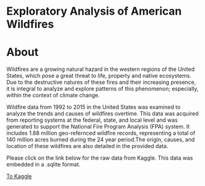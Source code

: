 # Exploratory Analysis of American Wildfires

  <h1>About</h1>
      <p>Wildfires are a growing natural hazard in the western regions of the United States, which pose a great threat to life, property and native ecosystems. Due to the destructive natures of these fires and their increasing presence, it is integral to analyze and explore patterns of this phenomenon; especially, within the context of climate change.</p> 
      <p>Wildfire data from 1992 to 2015 in the United States was examined to analyze the trends and causes of wildfires overtime. This data was acquired from reporting systems at the federal, state, and local level and was generated to support the National Fire Program Analysis (FPA) system. It includes 1.88 million geo-refernced wildfire records, representing a total of 140 million acres burned during the 24 year period.The origin, causes, and location of these wildfires are also detailed in the provided data.</p>
      <p>Please click on the link below for the raw data from Kaggle. This data was embedded in a .sqlite format.</p>
      <a href="https://www.kaggle.com/rtatman/188-million-us-wildfires">To Kaggle</a>

